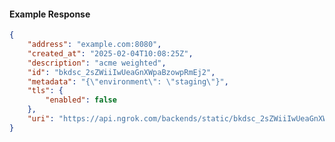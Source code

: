 <!-- Code generated for API Clients. DO NOT EDIT. -->

#### Example Response

```json
{
	"address": "example.com:8080",
	"created_at": "2025-02-04T10:08:25Z",
	"description": "acme weighted",
	"id": "bkdsc_2sZWiiIwUeaGnXWpaBzowpRmEj2",
	"metadata": "{\"environment\": \"staging\"}",
	"tls": {
		"enabled": false
	},
	"uri": "https://api.ngrok.com/backends/static/bkdsc_2sZWiiIwUeaGnXWpaBzowpRmEj2"
}
```
